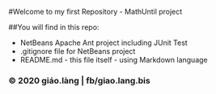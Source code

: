 #Welcome to my first Repository - MathUntil project

##You will find in this repo:

* NetBeans Apache Ant project including JUnit Test
* .gitignore file for NetBeans project
* README.md - this file itself - using Markdown language


### © 2020 giáo.làng | fb/giao.lang.bis